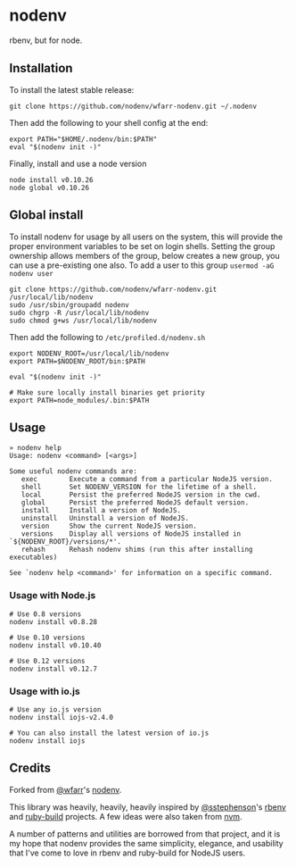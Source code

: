 # nodenv

rbenv, but for node.

## Installation

To install the latest stable release:

```
git clone https://github.com/nodenv/wfarr-nodenv.git ~/.nodenv
```

Then add the following to your shell config at the end:

```
export PATH="$HOME/.nodenv/bin:$PATH"
eval "$(nodenv init -)"
```

Finally, install and use a node version

```
node install v0.10.26
node global v0.10.26
```

## Global install

To install nodenv for usage by all users on the system, this will provide
the proper environment variables to be set on login shells. Setting the group
ownership allows members of the group, below creates a new group, you can use
a pre-existing one also. To add a user to this group `usermod -aG nodenv user`

```
git clone https://github.com/nodenv/wfarr-nodenv.git /usr/local/lib/nodenv
sudo /usr/sbin/groupadd nodenv
sudo chgrp -R /usr/local/lib/nodenv
sudo chmod g+ws /usr/local/lib/nodenv
```

Then add the following to `/etc/profiled.d/nodenv.sh`

```
export NODENV_ROOT=/usr/local/lib/nodenv
export PATH=$NODENV_ROOT/bin:$PATH

eval "$(nodenv init -)"

# Make sure locally install binaries get priority
export PATH=node_modules/.bin:$PATH
```

## Usage

```
» nodenv help
Usage: nodenv <command> [<args>]

Some useful nodenv commands are:
   exec        Execute a command from a particular NodeJS version.
   shell       Set NODENV_VERSION for the lifetime of a shell.
   local       Persist the preferred NodeJS version in the cwd.
   global      Persist the preferred NodeJS default version.
   install     Install a version of NodeJS.
   uninstall   Uninstall a version of NodeJS.
   version     Show the current NodeJS version.
   versions    Display all versions of NodeJS installed in `${NODENV_ROOT}/versions/*'.
   rehash      Rehash nodenv shims (run this after installing executables)

See `nodenv help <command>' for information on a specific command.
```

### Usage with Node.js
```
# Use 0.8 versions
nodenv install v0.8.28

# Use 0.10 versions
nodenv install v0.10.40

# Use 0.12 versions
nodenv install v0.12.7

```

### Usage with io.js
```
# Use any io.js version
nodenv install iojs-v2.4.0

# You can also install the latest version of io.js
nodenv install iojs
```

## Credits

Forked from [@wfarr](https://github.com/wfarr)'s [nodenv](https://github.com/wfarr/nodenv).

This library was heavily, heavily, heavily inspired by
[@sstephenson](https://github.com/sstephenson)'s
[rbenv](https://github.com/sstephenson/rbenv) and
[ruby-build](https://github.com/sstephenson/ruby-build) projects.
A few ideas were also taken from [nvm](https://github.com/creationix/nvm).

A number of patterns and utilities are borrowed from that project,
and it is my hope that nodenv provides the same simplicity,
elegance, and usability that I've come to love in rbenv and ruby-build
for NodeJS users.
